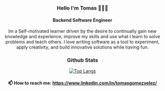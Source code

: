 <div align="center">

### Hello I'm Tomas 👨🏻‍💻
#### Backend Software Engineer
 

Im a Self-motivated learner driven by the desire to continually gain new knowledge and experience, improve my skills and use what I learn to solve problems and teach others. 
I love writing software as a tool to experiment, apply creativity, and build innovative solutions while having fun.

 
### Github Stats
 
[![Top Langs](https://github-readme-stats.vercel.app/api/top-langs/?username=tomasgvgt&layout=compact&show_icons=true)](https://github.com/tomasgvgt)
 

#### 📫 How to reach me: https://www.linkedin.com/in/tomasgomezvelez/
 </div>
